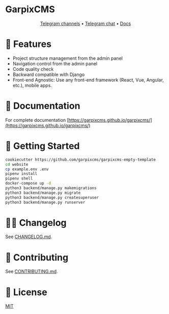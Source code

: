 # GarpixCMS

<p align="center">
    <a href="https://t.me/garpixcmsnews">Telegram channels</a> •
    <a href="https://t.me/garpixcms">Telegram chat</a> •
    <a href="https://garpixcms.github.io/garpixcms/">Docs</a>
</p>

# 💪 Features

- Project structure management from the admin panel
- Navigation control from the admin panel
- Code quality check
- Backward compatible with Django
- Front-end Agnostic: Use any front-end framework (React, Vue, Angular, etc.), mobile apps.

# 📕 Documentation

For complete documentation [https://garpixcms.github.io/garpixcms/](https://garpixcms.github.io/garpixcms/)


# 🚀 Getting Started

```bash
cookiecutter https://github.com/garpixcms/garpixcms-empty-template
cd website
cp example.env .env
pipenv install
pipenv shell
docker-compose up -d
python3 backend/manage.py makemigrations
python3 backend/manage.py migrate
python3 backend/manage.py createsuperuser
python3 backend/manage.py runserver
```

# 👷‍♀️ Changelog

See [CHANGELOG.md](CHANGELOG.md).

# 🧡 Contributing

See [CONTRIBUTING.md](CONTRIBUTING.md).

# 📝 License

[MIT](LICENSE)